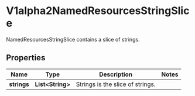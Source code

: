 

# V1alpha2NamedResourcesStringSlice

NamedResourcesStringSlice contains a slice of strings.

## Properties

| Name | Type | Description | Notes |
|------------ | ------------- | ------------- | -------------|
|**strings** | **List&lt;String&gt;** | Strings is the slice of strings. |  |




